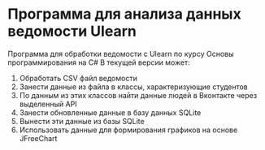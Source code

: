 # Программа для анализа данных ведомости Ulearn
Программа для обработки ведомости с Ulearn по курсу Основы программирования на C#
В текущей версии может:
1. Обработать CSV файл ведомости
2. Занести данные из файла в классы, характеризующие студентов
3. По данным из этих классов найти данные людей в Вконтакте через выделенный API
4. Занести обновленные данные в базу данных SQLite
5. Вынести эти данные из базы SQLite
6. Использовать данные для формирования графиков на основе JFreeChart


